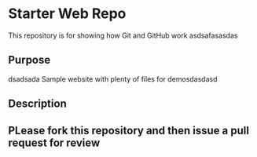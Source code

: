 # Starter Web Repo

This repository is for showing how Git and GitHub work
asdsafasasdas
## Purpose
dsadsada
Sample website with plenty of files for demosdasdasd

## Description

## PLease fork this repository and then issue a pull request for review